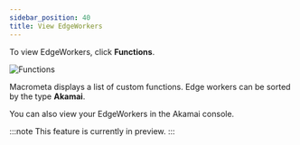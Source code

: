 ```yaml
---
sidebar_position: 40
title: View EdgeWorkers
---
```


To view EdgeWorkers, click **Functions**.

![Functions](/img/functions/functions_view.png)

Macrometa displays a list of custom functions. Edge workers can be sorted by the type **Akamai**.

You can also view your EdgeWorkers in the Akamai console.

:::note
This feature is currently in preview.
:::